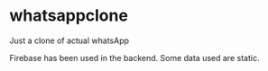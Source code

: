 # whatsappclone

Just a clone of actual whatsApp 

Firebase has been used in the backend.
Some data used are static.
